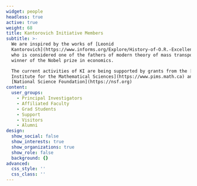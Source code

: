 ```yaml
---
widget: people
headless: true
active: true
weight: 68
title: Kantorovich Initiative Members
subtitle: >-
  We are inspired by the works of [Leonid
  Kantorovich](https://www.informs.org/Explore/History-of-O.R.-Excellence/Biographical-Profiles/Kantorovich-Leonid-V)
  who is considered one of the fathers of modern theory of mass transport and a
  winner of the Nobel prize in economics.

  The current activities of KI are being supported by grants from the [Pacific
  Institute for the Mathematical Sciences](https://www.pims.math.ca) and the
  [National Science Foundation](https://nsf.org)
content:
  user_groups:
    - Principal Investigators
    - Affiliated Faculty
    - Grad Students
    - Support
    - Visitors
    - Alumni
design:
  show_social: false
  show_interests: true
  show_organizations: true
  show_role: false
  background: {}
advanced:
  css_style: ''
  css_class: ''
---
```


